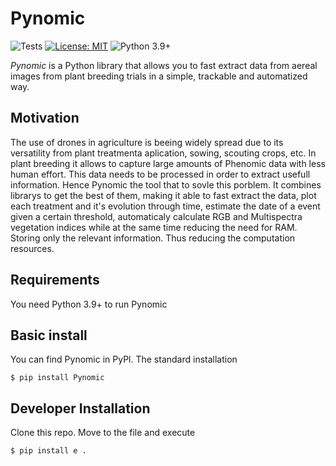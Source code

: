 # Pynomic
![Tests](https://github.com/JMFiore/Pynomic/actions/workflows/testing.yml/badge.svg)
[![License: MIT](https://img.shields.io/badge/License-MIT-yellow.svg)](https://opensource.org/licenses/MIT)
![Python 3.9+](https://img.shields.io/badge/python-3.9+-blue.svg)


*Pynomic* is a Python library that allows you to fast extract data from aereal images from plant breeding trials in a simple, trackable and automatized way.

## Motivation
The use of drones in agriculture is beeing widely spread due to its versatility from plant treatmenta aplication, sowing, scouting crops, etc. In plant breeding it allows to capture large amounts of Phenomic data with less human effort.
This data needs to be processed in order to extract usefull information. Hence Pynomic the tool that to sovle this porblem. It combines librarys to get the best of them, making it able to fast extract the data, plot each treatment and it's evolution
through time, estimate the date of a event given a certain threshold, automaticaly calculate RGB and Multispectra vegetation indices while at the same time reducing the need for RAM. Storing only the relevant information. Thus reducing the computation resources.

## Requirements
You need Python 3.9+ to run Pynomic

## Basic install
You can find Pynomic in PyPl. The standard installation

    $ pip install Pynomic


## Developer Installation 
Clone this repo. Move to the file and execute

    $ pip install e .
